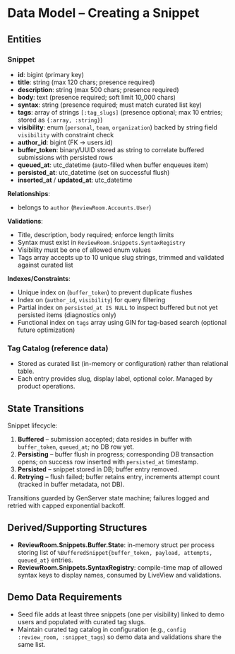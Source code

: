 # Data Model – Creating a Snippet

## Entities

### Snippet
- **id**: bigint (primary key)
- **title**: string (max 120 chars; presence required)
- **description**: string (max 500 chars; presence required)
- **body**: text (presence required; soft limit 10_000 chars)
- **syntax**: string (presence required; must match curated list key)
- **tags**: array of strings `[:tag_slugs]` (presence optional; max 10 entries; stored as `{:array, :string}`)
- **visibility**: enum (`personal`, `team`, `organization`) backed by string field `visibility` with constraint check
- **author_id**: bigint (FK → users.id)
- **buffer_token**: binary/UUID stored as string to correlate buffered submissions with persisted rows
- **queued_at**: utc_datetime (auto-filled when buffer enqueues item)
- **persisted_at**: utc_datetime (set on successful flush)
- **inserted_at** / **updated_at**: utc_datetime

**Relationships**:
- belongs to `author` (`ReviewRoom.Accounts.User`)

**Validations**:
- Title, description, body required; enforce length limits
- Syntax must exist in `ReviewRoom.Snippets.SyntaxRegistry`
- Visibility must be one of allowed enum values
- Tags array accepts up to 10 unique slug strings, trimmed and validated against curated list

**Indexes/Constraints**:
- Unique index on (`buffer_token`) to prevent duplicate flushes
- Index on (`author_id`, `visibility`) for query filtering
- Partial index on `persisted_at IS NULL` to inspect buffered but not yet persisted items (diagnostics only)
- Functional index on `tags` array using GIN for tag-based search (optional future optimization)

### Tag Catalog (reference data)
- Stored as curated list (in-memory or configuration) rather than relational table.
- Each entry provides slug, display label, optional color. Managed by product operations.

## State Transitions

Snippet lifecycle:
1. **Buffered** – submission accepted; data resides in buffer with `buffer_token`, `queued_at`; no DB row yet.
2. **Persisting** – buffer flush in progress; corresponding DB transaction opens; on success row inserted with `persisted_at` timestamp.
3. **Persisted** – snippet stored in DB; buffer entry removed.
4. **Retrying** – flush failed; buffer retains entry, increments attempt count (tracked in buffer metadata, not DB).

Transitions guarded by GenServer state machine; failures logged and retried with capped exponential backoff.

## Derived/Supporting Structures

- **ReviewRoom.Snippets.Buffer.State**: in-memory struct per process storing list of `%BufferedSnippet{buffer_token, payload, attempts, queued_at}` entries.
- **ReviewRoom.Snippets.SyntaxRegistry**: compile-time map of allowed syntax keys to display names, consumed by LiveView and validations.

## Demo Data Requirements

- Seed file adds at least three snippets (one per visibility) linked to demo users and populated with curated tag slugs.
- Maintain curated tag catalog in configuration (e.g., `config :review_room, :snippet_tags`) so demo data and validations share the same list.
